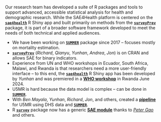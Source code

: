 Our research team has developed a suite of R packages and tools to support advanced, accessible statistical analysis for health and demographic research. While the SAE4Health platform is centered on the [**`sae4health`**](../overview/app_general.md) R Shiny app and built primarily on methods from the <a href="https://github.com/richardli/surveyPrev" target="_blank">**`surveyPrev`**</a> package, it is part of a broader software framework developed to meet the needs of both technical and applied audiences.

<!-- Our research team has developed a suite of R packages that significantly enhance the capabilities of researchers and public health professionals. These tools are designed to facilitate advanced statistical analyses with a focus on accessibility and practical application. -->

- We have been working on <a href="https://github.com/richardli/SUMMER" target="_blank">**`SUMMER`**</a> package since 2017 – focuses mostly on mortality estimation.
- <a href="https://github.com/richardli/surveyPrev" target="_blank">**`surveyPrev`**</a> (*Richard*, *Qianyu*, *Yunhan*, *Andrea*, *Jon*) is on CRAN and allows SAE for binary indicators.
- Experience from UN and WHO workshops in Ecuador, South Africa, Malawi, and Rwanda is that researchers need a more user-friendly interface – to this end, the [**`sae4health`**](../overview/app_general.md) R Shiny app has been developed by *Yunhan* and was premiered in a [**WHO workshop**](../impact/WHO_workshop_series.md) in Rwanda June 2024.
- U5MR is hard because the data model is complex – can be done in <a href="https://github.com/richardli/SUMMER" target="_blank">**`SUMMER`**</a>.
- With *Ben Mayala*, *Yunhan*, *Richard*, *Jon*, and others, created a <a href="https://github.com/wu-thomas/SUMMER-DHS" target="_blank"> **pipeline**</a> for U5MR using DHS data and <a href="https://github.com/richardli/SUMMER" target="_blank">**`SUMMER`**</a>.
- R <a href="https://cran.r-project.org/web/packages/survey/index.html" target="_blank">**`survey`**</a>  package </a> now has a generic <a href="https://cran.r-project.org/web/packages/survey/vignettes/survey-sae.html" target="_blank">**SAE module**</a> thanks to <a href="https://peteragao.github.io/" target="_blank">*Peter Gao*</a> and others.
